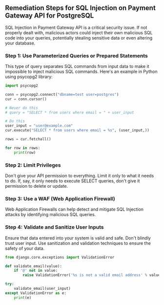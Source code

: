

## Remediation Steps for SQL Injection on Payment Gateway API for PostgreSQL
SQL Injection in Payment Gateway API is a critical security issue. If not properly dealt with, malicious actors could inject their own malicious SQL code into your queries, potentially stealing sensitive data or even altering your database.

### Step 1: Use Parameterized Queries or Prepared Statements
This type of query separates SQL commands from input data to make it impossible to inject malicious SQL commands. Here's an example in Python using psycopg2 library:

```python
import psycopg2

conn = psycopg2.connect("dbname=test user=postgres")
cur = conn.cursor()

# Never do this
# query = "SELECT * from users where email = " + user_input

# Do this
user_input = "user@example.com"
cur.execute("SELECT * from users where email = %s", (user_input,))

rows = cur.fetchall()

for row in rows:
    print(row)
```

### Step 2: Limit Privileges
Don't give your API permission to everything. Limit it only to what it needs to do. If, say, it only needs to execute SELECT queries, don't give it permission to delete or update.

### Step 3: Use a WAF (Web Application Firewall)
Web Application Firewalls can help detect and mitigate SQL Injection attacks by identifying malicious SQL queries.

### Step 4: Validate and Sanitize User Inputs
Ensure that data entered into your system is valid and safe. Don't blindly trust user input. Use sanitization and validation techniques to ensure the safety of your data.

```python
from django.core.exceptions import ValidationError

def validate_email(value):
    if '@' not in value:
        raise ValidationError('%s is not a valid email address' % value)

try:
    validate_email(user_input)
except ValidationError as e:
    print(e)
```
